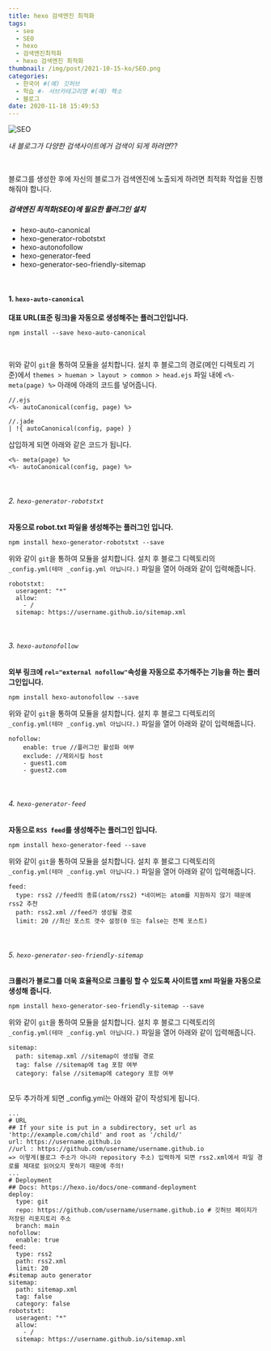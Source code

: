 ```yaml
---
title: hexo 검색엔진 최적화
tags:
  - seo
  - SEO
  - hexo
  - 검색엔진최적화
  - hexo 검색엔진 최적화
thumbnail: /img/post/2021-10-15-ko/SEO.png
categories:
  - 한국어 #(예) 깃허브
  - 학습 #- 서브카테고리명 #(예) 헥소
  - 블로그
date: 2020-11-18 15:49:53
---
```


![SEO](/img/post/2021-10-15-ko/SEO.png)

_내 블로그가 다양한 검색사이트에거 검색이 되게 하려면??_

<br>

블로그를 생성한 후에 자신의 블로그가 검색엔진에 노출되게 하려면 최적화 작업을 진행해줘야 합니다.

##### 검색엔진 최적화(SEO)에 필요한 플러그인 설치

- hexo-auto-canonical
- hexo-generator-robotstxt
- hexo-autonofollow
- hexo-generator-feed
- hexo-generator-seo-friendly-sitemap

<br>

#### 1. `hexo-auto-canonical`

**대표 URL(표준 링크)을 자동으로 생성해주는 플러그인입니다.**

```git
npm install --save hexo-auto-canonical
```

<br>

위와 같이 `git`을 통하여 모듈을 설치합니다.
설치 후 블로그의 경로(메인 디렉토리 기준)에서 `themes > hueman > layout > common > head.ejs` 파일 내에 `<%- meta(page) %>` 아래에 아래의 코드를 넣어줍니다.

```ejs
//.ejs
<%- autoCanonical(config, page) %>

//.jade
| !{ autoCanonical(config, page) }
```

삽입하게 되면 아래와 같은 코드가 됩니다.

```ejs
<%- meta(page) %>
<%- autoCanonical(config, page) %>
```

<br>

###### 2. `hexo-generator-robotstxt`

**자동으로 robot.txt 파일을 생성해주는 플러그인 입니다.**

```git
npm install hexo-generator-robotstxt --save
```

위와 같이 `git`을 통하여 모듈을 설치합니다.
설치 후 블로그 디렉토리의 `_config.yml(테마 _config.yml 아닙니다.)` 파일을 열어 아래와 같이 입력해줍니다.

```
robotstxt:
  useragent: "*"
  allow:
    - /
  sitemap: https://username.github.io/sitemap.xml
```

<br>

###### 3. `hexo-autonofollow`

**외부 링크에 `rel="external nofollow"`속성을 자동으로 추가해주는 기능을 하는 플러그인입니다.**

```git
npm install hexo-autonofollow --save
```

위와 같이 `git`을 통하여 모듈을 설치합니다.
설치 후 블로그 디렉토리의 `_config.yml(테마 _config.yml 아닙니다.)` 파일을 열어 아래와 같이 입력해줍니다.

```
nofollow:
    enable: true //플러그인 활성화 여부
    exclude: //제외시킬 host
    - guest1.com
    - guest2.com
```

<br>

###### 4. `hexo-generator-feed`

**자동으로 `RSS feed`를 생성해주는 플러그인 입니다.**

```git
npm install hexo-generator-feed --save
```

위와 같이 `git`을 통하여 모듈을 설치합니다.
설치 후 블로그 디렉토리의 `_config.yml(테마 _config.yml 아닙니다.)` 파일을 열어 아래와 같이 입력해줍니다.

```
feed:
  type: rss2 //feed의 종류(atom/rss2) *네이버는 atom를 지원하지 않기 때문에 rss2 추천
  path: rss2.xml //feed가 생성될 경로
  limit: 20 //최신 포스트 갯수 설정(0 또는 false는 전체 포스트)
```

<br>

###### 5. `hexo-generator-seo-friendly-sitemap`

**크롤러가 블로그를 더욱 효율적으로 크롤링 할 수 있도록 사이트맵 xml 파일을 자동으로 생성해 줍니다.**

```git
npm install hexo-generator-seo-friendly-sitemap --save
```

위와 같이 `git`을 통하여 모듈을 설치합니다.
설치 후 블로그 디렉토리의 `_config.yml(테마 _config.yml 아닙니다.)` 파일을 열어 아래와 같이 입력해줍니다.

```
sitemap:
  path: sitemap.xml //sitemap이 생성될 경로
  tag: false //sitemap에 tag 포함 여부
  category: false //sitemap에 category 포함 여부
```

<br>
모두 추가하게 되면 _config.yml는 아래와 같이 작성되게 됩니다.

```
...
# URL
## If your site is put in a subdirectory, set url as 'http://example.com/child' and root as '/child/'
url: https://username.github.io
//url : https://github.com/username/username.github.io
=> 이렇게(블로그 주소가 아니라 repository 주소) 입력하게 되면 rss2.xml에서 파일 경로를 제대로 읽어오지 못하기 때문에 주의!
...
# Deployment
## Docs: https://hexo.io/docs/one-command-deployment
deploy:
  type: git
  repo: https://github.com/username/username.github.io # 깃허브 페이지가 저장된 리포지토리 주소
  branch: main
nofollow:
  enable: true
feed:
  type: rss2
  path: rss2.xml
  limit: 20
#sitemap auto generator
sitemap:
  path: sitemap.xml
  tag: false
  category: false
robotstxt:
  useragent: "*"
  allow:
    - /
  sitemap: https://username.github.io/sitemap.xml
```
